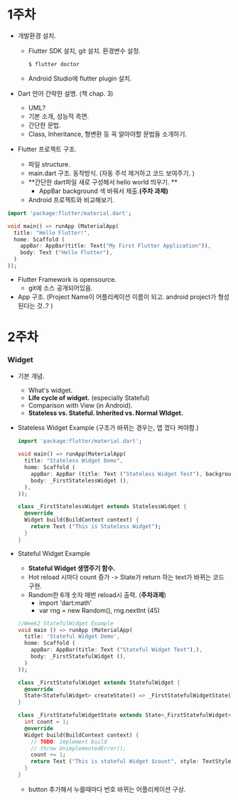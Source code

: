 # 1주차

+ 개발환경 설치.

  + Flutter SDK 설치, git 설치. 환경변수 설정.

    ```
    $ flutter doctor
    ```

  + Android Studio에 flutter plugin 설치.

+ Dart 언어 간략한 설명.  (책 chap. 3)

  + UML?
  + 기본 소개, 성능적 측면.
  + 간단한 문법.
  + Class, Inheritance, 형변환 등 꼭 알아야할 문법들 소개하기.

+ Flutter 프로젝트 구조.

  + 파일 structure.
  + main.dart 구조. 동작방식. (자동 주석 제거하고 코드 보여주기. )
  + **간단한 dart파일 새로 구성해서 hello world 띄우기.  **
    + AppBar background 색 바꿔서 제출.**(주차 과제)**
  + Android 프로젝트와 비교해보기.

```dart
import 'package:flutter/material.dart';

void main() => runApp (MaterialApp(
  title: "Hello Flutter!",
  home: Scaffold (
    appBar: AppBar(title: Text("My First Flutter Application")),
    body: Text ("Hello Flutter"),
  )
));
```

+ Flutter Framework is opensource.
  + git에 소스 공개되어있음.
+ App 구조. (Project Name이 어플리케이션 이름이 되고. android project가 형성된다는 것..? )

# 2주차

### Widget

+ 기본 개념.

  + What's widget.
  + **Life cycle of widget.** (especially Stateful)
  + Comparison with View (in Android).
  + **Stateless vs. Stateful. Inherited vs. Normal WIdget.**

+ Stateless Widget Example (구조가 바뀌는 경우는, 앱 껐다 켜야함.)

  ```dart
  import 'package:flutter/material.dart';
  
  void main() => runApp(MaterialApp(
    title: "Stateless Widget Demo",
    home: Scaffold (
      appBar: AppBar (title: Text ("Stateless Widget Test"), backgroundColor: Colors.white30,),
      body: _FirstStatelessWidget (),
    ),
  ));
  
  class _FirstStatelessWidget extends StatelessWidget {
    @override
    Widget build(BuildContext context) {
      return Text ("This is Stateless Widget");
    }
  }
  ```

+ Stateful Widget Example 

  + **Stateful Widget 생명주기 함수.**
  + Hot reload 시마다 count 증가 -> State가 return 하는 text가 바뀌는 코드 구현.
  + Random한 6개 숫자 매번 reload시 출력. (**주차과제**)
    + import 'dart:math'
    + var rng = new Random(), rng.nextInt (45)

  ```dart
  //Week2 StatefulWidget Example
  void main () => runApp (MaterialApp(
    title: 'Stateful Widget Demo',
    home: Scaffold (
      appBar: AppBar(title: Text ("Stateful Widget Test"),),
      body: _FirstStatefulWidget (),
    )
  ));
  
  class _FirstStatefulWidget extends StatefulWidget {
    @override
    State<StatefulWidget> createState() => _FirstStatefulWidgetState();
  }
  
  class _FirstStatefulWidgetState extends State<_FirstStatefulWidget> {
    int count = 1;
    @override
    Widget build(BuildContext context) {
      // TODO: implement build
      // throw UnimplementedError();
      count += 1;	
      return Text ("This is stateful Widget $count", style: TextStyle (fontWeight: FontWeight.bold));
    }
  }
  ```

  
  + <!--TODO--> button 추가해서 누를때마다 번호 바뀌는 어플리케이션 구상. 